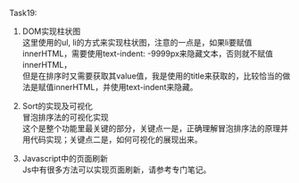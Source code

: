 
Task19:
1.	DOM实现柱状图  
这里使用的ul, li的方式来实现柱状图，注意的一点是，如果li要赋值 innerHTML，需要使用text-indent: -9999px来隐藏文本，否则就不赋值innerHTML，  
但是在排序时又需要获取其value值，我是使用的title来获取的，比较恰当的做法是赋值innerHTML，并使用text-indent来隐藏。  

2.	Sort的实现及可视化  
冒泡排序法的可视化实现   
这个是整个功能里最关键的部分，关键点一是，正确理解冒泡排序法的原理并用代码实现；关键点二是，如何可视化的展现出来。  

3.	Javascript中的页面刷新  
Js中有很多方法可以实现页面刷新，请参考专门笔记。
